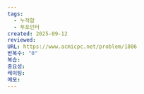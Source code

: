 ```yaml
---
tags:
  - 누적합
  - 투포인터
created: 2025-09-12
reviewed:
URL: https://www.acmicpc.net/problem/1806
반복수: "0"
복습:
중요성:
레이팅:
메모:
---
```

